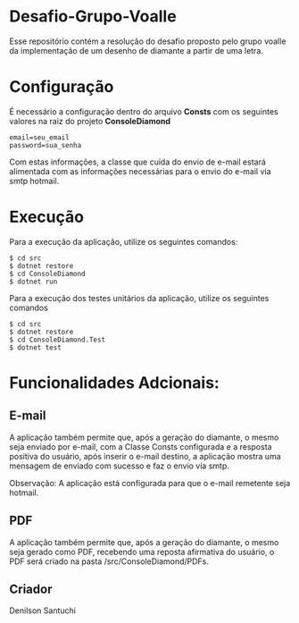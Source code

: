 # Desafio-Grupo-Voalle
Esse repositório contém a resolução do desafio proposto pelo grupo voalle da implementação de um desenho de diamante a partir de uma letra.

# Configuração
É necessário a configuração dentro do arquivo <strong>Consts</strong>
com os seguintes valores na raiz do projeto <strong>ConsoleDiamond</strong>

```
email=seu_email
password=sua_senha
```
Com estas informações, a classe que cuida do envio de e-mail estará alimentada com as informações necessárias para o envio do e-mail via smtp hotmail.

# Execução
Para a execução da aplicação, utilize os seguintes comandos:
```
$ cd src
$ dotnet restore
$ cd ConsoleDiamond
$ dotnet run
```

Para a execução dos testes unitários da aplicação, utilize os seguintes comandos
```
$ cd src
$ dotnet restore
$ cd ConsoleDiamond.Test
$ dotnet test
```
# Funcionalidades Adcionais:

## E-mail
A aplicação também permite que, após a geração do diamante, o mesmo seja enviado por e-mail, com a Classe Consts configurada e a resposta positiva do usuário, após inserir o e-mail destino, a aplicação mostra uma mensagem de enviado com sucesso e faz o envio via smtp.

Observação: A aplicação está configurada para que o e-mail remetente seja hotmail.

## PDF
A aplicação também permite que, após a geração do diamante, o mesmo seja gerado como PDF, recebendo uma reposta afirmativa do usuário, o PDF será criado na pasta /src/ConsoleDiamond/PDFs.

## Criador
Denilson Santuchi